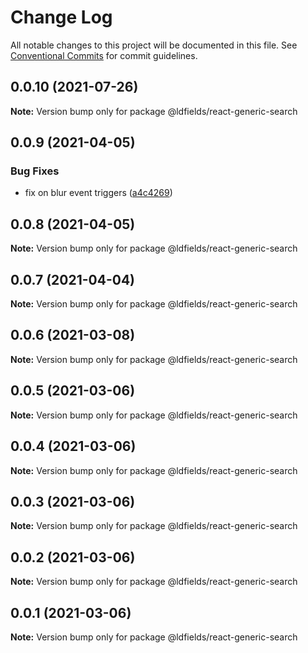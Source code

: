 # Change Log

All notable changes to this project will be documented in this file.
See [Conventional Commits](https://conventionalcommits.org) for commit guidelines.

## 0.0.10 (2021-07-26)

**Note:** Version bump only for package @ldfields/react-generic-search





## 0.0.9 (2021-04-05)


### Bug Fixes

* fix on blur event triggers ([a4c4269](https://github.com/schimatos/LDfields/commit/a4c42696fcfaec2c0fe1dfa180a9b059cddbe27c))





## 0.0.8 (2021-04-05)

**Note:** Version bump only for package @ldfields/react-generic-search





## 0.0.7 (2021-04-04)

**Note:** Version bump only for package @ldfields/react-generic-search





## 0.0.6 (2021-03-08)

**Note:** Version bump only for package @ldfields/react-generic-search





## 0.0.5 (2021-03-06)

**Note:** Version bump only for package @ldfields/react-generic-search





## 0.0.4 (2021-03-06)

**Note:** Version bump only for package @ldfields/react-generic-search





## 0.0.3 (2021-03-06)

**Note:** Version bump only for package @ldfields/react-generic-search





## 0.0.2 (2021-03-06)

**Note:** Version bump only for package @ldfields/react-generic-search





## 0.0.1 (2021-03-06)

**Note:** Version bump only for package @ldfields/react-generic-search
